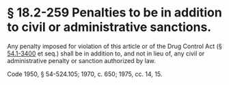 # § 18.2-259 Penalties to be in addition to civil or administrative sanctions.

<p>Any penalty imposed for violation of this article or of the Drug Control Act (§ <a href='http://law.lis.virginia.gov/vacode/54.1-3400/'>54.1-3400</a> et seq.) shall be in addition to, and not in lieu of, any civil or administrative penalty or sanction authorized by law.</p><p>Code 1950, § 54-524.105; 1970, c. 650; 1975, cc. 14, 15.</p>